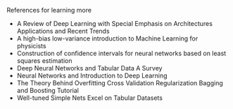 References for learning more
- A Review of Deep Learning with Special Emphasis on Architectures Applications and Recent Trends
- A high-bias low-variance introduction to Machine Learning for physicists
- Construction of confidence intervals for neural networks based on least squares estimation
- Deep Neural Networks and Tabular Data A Survey
- Neural Networks and Introduction to Deep Learning
- The Theory Behind Overfitting Cross Validation Regularization Bagging and Boosting Tutorial
- Well-tuned Simple Nets Excel on Tabular Datasets

